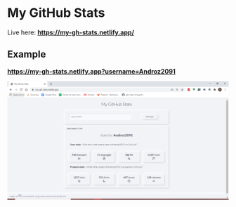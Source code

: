 # My GitHub Stats

Live here: **https://my-gh-stats.netlify.app/**

## Example

**https://my-gh-stats.netlify.app?username=Androz2091**

![example](./example.png)
